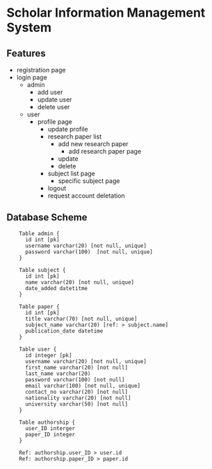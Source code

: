 # Scholar Information Management System

## Features
- registration page
- login page
    - admin
        - add user
        - update user
        - delete user
    - user
        - profile page
            - update profile
            - research paper list
                - add new research paper
                    - add research paper page
                - update
                - delete
            - subject list page
                - specific subject page
            - logout
            - request account deletation

## Database Scheme
```
    Table admin {
      id int [pk]
      username varchar(20) [not null, unique]
      password varchar(100)  [not null, unique]
    }

    Table subject {
      id int [pk]
      name varchar(20) [not null, unique]
      date_added datetitme
    }

    Table paper {
      id int [pk]
      title varchar(70) [not null, unique]
      subject_name varchar(20) [ref: > subject.name]
      publication_date datetime
    }

    Table user {
      id integer [pk]
      username varchar(20) [not null, unique]
      first_name varchar(20) [not null]
      last_name varchar(20)
      password varchar(100) [not null]
      email varchar(100) [not null, unique]
      contact_no varchar(20) [not null]
      nationality varchar(20) [not null]
      university varchar(50) [not null]
    }

    Table authorship {
      user_ID interger
      paper_ID integer
    }

    Ref: authorship.user_ID > user.id
    Ref: authorship.paper_ID > paper.id
```
